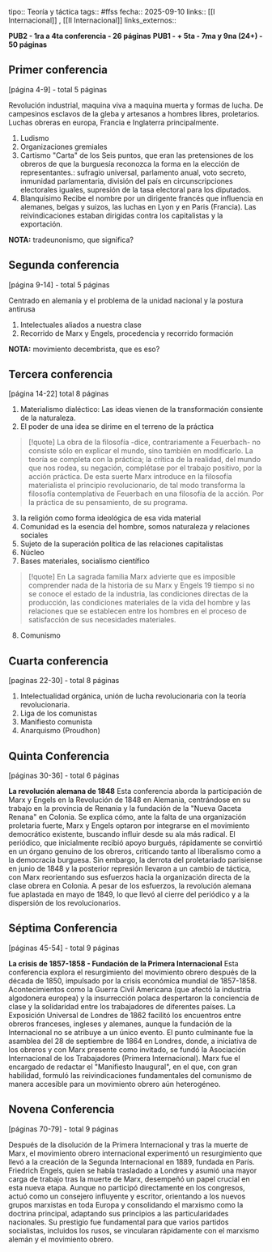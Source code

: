 tipo:: Teoría y táctica
tags:: #ffss
fecha:: 2025-09-10
links:: [[I Internacional]] , [[II Internacional]]
links_externos::


**PUB2 - 1ra a 4ta conferencia - 26 páginas**
**PUB1 -  + 5ta - 7ma y 9na (24+) - 50 páginas** 

## Primer conferencia
[página 4-9] - total 5 páginas

Revolución industrial, maquina viva a maquina muerta y formas de lucha.
De campesinos esclavos de la gleba y artesanos a hombres libres, proletarios.
Luchas obreras en europa, Francia e Inglaterra principalmente.
1. Ludismo
2. Organizaciones gremiales
3. Cartismo
	"Carta" de los Seis puntos, que eran las pretensiones de los obreros de que la burguesía reconozca la forma en la elección de representantes.: sufragio universal, parlamento anual, voto secreto, inmunidad parlamentaria, división del país en circunscripciones electorales iguales, supresión de la tasa electoral para los diputados.
4. Blanquísimo
	Recibe el nombre por un dirigente francés que influencia en alemanes, belgas y suizos, las luchas en Lyon y en Paris (Francia). Las reivindicaciones estaban dirigidas contra los capitalistas y la exportación. 

**NOTA:** tradeunonismo, que significa?
## Segunda conferencia
[página 9-14] - total 5 páginas

Centrado en alemania y el problema de la unidad nacional y la postura antirusa

1. Intelectuales aliados a nuestra clase
2. Recorrido de Marx y Engels, procedencia y recorrido formación

**NOTA:** movimiento decembrista, que es eso?

## Tercera conferencia
[página 14-22] total 8 páginas

1. Materialismo dialéctico: Las ideas vienen de la transformación consiente de la naturaleza. 
2. El poder de una idea se dirime en el terreno de la práctica

>[!quote] La obra de la filosofía -dice, contrariamente a Feuerbach- no consiste sólo en explicar el mundo, sino también en modificarlo. La teoría se completa con la práctica; la crítica de la realidad, del mundo que nos rodea, su negación, complétase por el trabajo positivo, por la acción práctica. De esta suerte Marx introduce en la filosofía materialista el principio revolucionario, de tal modo transforma la filosofía contemplativa de Feuerbach en una filosofía de la acción. Por la práctica de su pensamiento, de su programa.

3. la religión como forma ideológica de esa vida material
4. Comunidad es la esencia del hombre, somos naturaleza y relaciones sociales
5. Sujeto de la superación política de las relaciones capitalistas
6. Núcleo
7. Bases materiales, socialismo científico

>[!quote] En La sagrada familia Marx advierte que es imposible comprender nada de la historia de su Marx y Engels 19 tiempo si no se conoce el estado de la industria, las condiciones directas de la producción, las condiciones materiales de la vida del hombre y las relaciones que se establecen entre los hombres en el proceso de satisfacción de sus necesidades materiales.

8. Comunismo
## Cuarta conferencia
[paginas 22-30] - total 8 páginas

1. Intelectualidad orgánica, unión de lucha revolucionaria con la teoría revolucionaria.
2. Liga de los comunistas
3. Manifiesto comunista
4. Anarquismo (Proudhon)


## Quinta Conferencia
[páginas 30-36] - total 6 páginas

**La revolución alemana de 1848**
Esta conferencia aborda la participación de Marx y Engels en la Revolución de 1848 en Alemania, centrándose en su trabajo en la provincia de Renania y la fundación de la "Nueva Gaceta Renana" en Colonia. Se explica cómo, ante la falta de una organización proletaria fuerte, Marx y Engels optaron por integrarse en el movimiento democrático existente, buscando influir desde su ala más radical. El periódico, que inicialmente recibió apoyo burgués, rápidamente se convirtió en un órgano genuino de los obreros, criticando tanto al liberalismo como a la democracia burguesa. Sin embargo, la derrota del proletariado parisiense en junio de 1848 y la posterior represión llevaron a un cambio de táctica, con Marx reorientando sus esfuerzos hacia la organización directa de la clase obrera en Colonia. A pesar de los esfuerzos, la revolución alemana fue aplastada en mayo de 1849, lo que llevó al cierre del periódico y a la dispersión de los revolucionarios.

## Séptima Conferencia
[páginas 45-54] - total 9 páginas

**La crisis de 1857-1858 - Fundación de la Primera Internacional** 
Esta conferencia explora el resurgimiento del movimiento obrero después de la década de 1850, impulsado por la crisis económica mundial de 1857-1858. Acontecimientos como la Guerra Civil Americana (que afectó la industria algodonera europea) y la insurrección polaca despertaron la conciencia de clase y la solidaridad entre los trabajadores de diferentes países. La Exposición Universal de Londres de 1862 facilitó los encuentros entre obreros franceses, ingleses y alemanes, aunque la fundación de la Internacional no se atribuye a un único evento. El punto culminante fue la asamblea del 28 de septiembre de 1864 en Londres, donde, a iniciativa de los obreros y con Marx presente como invitado, se fundó la Asociación Internacional de los Trabajadores (Primera Internacional). Marx fue el encargado de redactar el "Manifiesto Inaugural", en el que, con gran habilidad, formuló las reivindicaciones fundamentales del comunismo de manera accesible para un movimiento obrero aún heterogéneo.

## Novena Conferencia
[páginas 70-79] - total 9 páginas

Después de la disolución de la Primera Internacional y tras la muerte de Marx, el movimiento obrero internacional experimentó un resurgimiento que llevó a la creación de la Segunda Internacional en 1889, fundada en París. Friedrich Engels, quien se había trasladado a Londres y asumió una mayor carga de trabajo tras la muerte de Marx, desempeñó un papel crucial en esta nueva etapa. Aunque no participó directamente en los congresos, actuó como un consejero influyente y escritor, orientando a los nuevos grupos marxistas en toda Europa y consolidando el marxismo como la doctrina principal, adaptando sus principios a las particularidades nacionales. Su prestigio fue fundamental para que varios partidos socialistas, incluidos los rusos, se vincularan rápidamente con el marxismo alemán y el movimiento obrero.